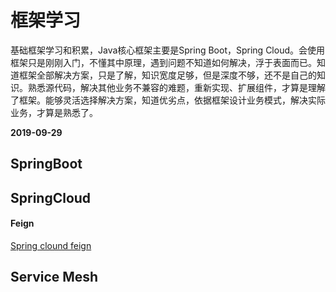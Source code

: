 # 框架学习
基础框架学习和积累，Java核心框架主要是Spring Boot，Spring Cloud。会使用框架只是刚刚入门，不懂其中原理，遇到问题不知道如何解决，浮于表面而已。知道框架全部解决方案，只是了解，知识宽度足够，但是深度不够，还不是自己的知识。熟悉源代码，解决其他业务不兼容的难题，重新实现、扩展组件，才算是理解了框架。能够灵活选择解决方案，知道优劣点，依据框架设计业务模式，解决实际业务，才算是熟悉了。

**2019-09-29**

## SpringBoot

## SpringCloud
#### Feign
[Spring clound feign](https://github.com/ywang2014/Blog/tree/master/tech/framework/springcloud/springcloudFeign)

## Service Mesh


